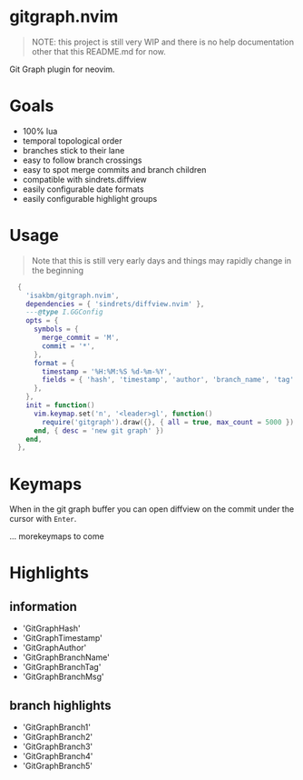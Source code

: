 # gitgraph.nvim

> NOTE: this project is still very WIP and there is no help documentation other that this README.md for now.

Git Graph plugin for neovim.

# Goals

- 100% lua
- temporal topological order
- branches stick to their lane
- easy to follow branch crossings 
- easy to spot merge commits and branch children
- compatible with sindrets.diffview
- easily configurable date formats
- easily configurable highlight groups

# Usage

> Note that this is still very early days and things may rapidly change in the beginning


```lua
  {
    'isakbm/gitgraph.nvim',
    dependencies = { 'sindrets/diffview.nvim' },
    ---@type I.GGConfig
    opts = {
      symbols = {
        merge_commit = 'M',
        commit = '*',
      },
      format = {
        timestamp = '%H:%M:%S %d-%m-%Y',
        fields = { 'hash', 'timestamp', 'author', 'branch_name', 'tag' },
      },
    },
    init = function()
      vim.keymap.set('n', '<leader>gl', function()
        require('gitgraph').draw({}, { all = true, max_count = 5000 })
      end, { desc = 'new git graph' })
    end,
  },

```

# Keymaps

When in the git graph buffer you can open diffview on the commit under the cursor with `Enter`.

... morekeymaps to come

# Highlights 

## information

  - 'GitGraphHash'
  - 'GitGraphTimestamp'
  - 'GitGraphAuthor'
  - 'GitGraphBranchName'
  - 'GitGraphBranchTag'
  - 'GitGraphBranchMsg'

## branch highlights

  - 'GitGraphBranch1' 
  - 'GitGraphBranch2' 
  - 'GitGraphBranch3' 
  - 'GitGraphBranch4' 
  - 'GitGraphBranch5' 

